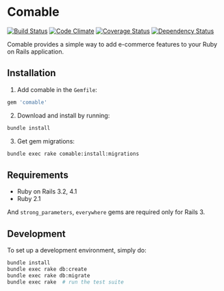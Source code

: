 # Comable

[![Build Status](https://secure.travis-ci.org/hyoshida/comable.png)](http://travis-ci.org/hyoshida/comable)
[![Code Climate](https://codeclimate.com/github/hyoshida/comable.png)](https://codeclimate.com/github/hyoshida/comable)
[![Coverage Status](https://coveralls.io/repos/hyoshida/comable/badge.png)](https://coveralls.io/r/hyoshida/comable)
[![Dependency Status](https://gemnasium.com/hyoshida/comable.svg)](https://gemnasium.com/hyoshida/comable)

Comable provides a simple way to add e-commerce features to your Ruby on Rails application.

## Installation

1. Add comable in the `Gemfile`:

  ```ruby
  gem 'comable'
  ```

2. Download and install by running:

  ```bash
  bundle install
  ```

3. Get gem migrations:

  ```bash
  bundle exec rake comable:install:migrations
  ```

## Requirements

* Ruby on Rails 3.2, 4.1
* Ruby 2.1

And `strong_parameters`, `everywhere` gems are required only for Rails 3.

## Development

To set up a development environment, simply do:

```bash
bundle install
bundle exec rake db:create
bundle exec rake db:migrate
bundle exec rake  # run the test suite
```
